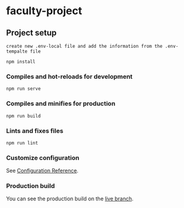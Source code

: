 # faculty-project

## Project setup
```
create new .env-local file and add the information from the .env-tempalte file
```
```
npm install
```

### Compiles and hot-reloads for development
```
npm run serve
```

### Compiles and minifies for production
```
npm run build
```

### Lints and fixes files
```
npm run lint
```

### Customize configuration
See [Configuration Reference](https://cli.vuejs.org/config/).

### Production build
You can see the production build on the [live branch](/razvan-tudosie/faculty-project/tree/live).
